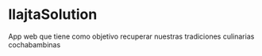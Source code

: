 # llajtaSolution
App web que tiene como objetivo recuperar nuestras tradiciones culinarias cochabambinas


